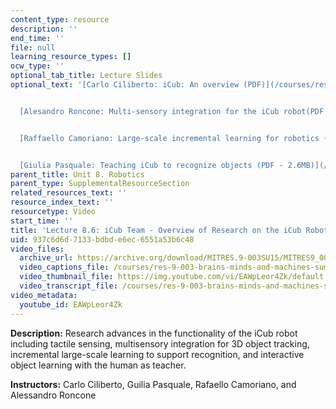 ```yaml
---
content_type: resource
description: ''
end_time: ''
file: null
learning_resource_types: []
ocw_type: ''
optional_tab_title: Lecture Slides
optional_text: '[Carlo Ciliberto: iCub: An overview (PDF)](/courses/res-9-003-brains-minds-and-machines-summer-course-summer-2015/resources/mitres_9_003sum15_lec8-6-3)


  [Alesandro Roncone: Multi-sensory integration for the iCub robot(PDF - 2.3MB)](/courses/res-9-003-brains-minds-and-machines-summer-course-summer-2015/resources/mitres_9_003sum15_lec8-6-1)


  [Raffaello Camoriano: Large-scale incremental learning for robotics (PDF)](/courses/res-9-003-brains-minds-and-machines-summer-course-summer-2015/resources/mitres_9_003sum15_lec8-6)


  [Giulia Pasquale: Teaching iCub to recognize objects (PDF - 2.6MB)](/courses/res-9-003-brains-minds-and-machines-summer-course-summer-2015/resources/mitres_9_003sum15_lec8-6-2)'
parent_title: Unit 8. Robotics
parent_type: SupplementalResourceSection
related_resources_text: ''
resource_index_text: ''
resourcetype: Video
start_time: ''
title: 'Lecture 8.6: iCub Team - Overview of Research on the iCub Robot'
uid: 937c6d6d-7133-bdbd-e6ec-6551a53b6c48
video_files:
  archive_url: https://archive.org/download/MITRES.9-003SU15/MITRES9_003SU15_Lecture_8-6_300k.mp4
  video_captions_file: /courses/res-9-003-brains-minds-and-machines-summer-course-summer-2015/1c373a9f00ff5fb48b28d61df8b6209a_EAWpLeor4Zk.vtt
  video_thumbnail_file: https://img.youtube.com/vi/EAWpLeor4Zk/default.jpg
  video_transcript_file: /courses/res-9-003-brains-minds-and-machines-summer-course-summer-2015/d96e4f225b02c88f1c7bfca2935bf8f1_EAWpLeor4Zk.pdf
video_metadata:
  youtube_id: EAWpLeor4Zk
---
```


**Description:** Research advances in the functionality of the iCub robot including tactile sensing, multisensory integration for 3D object tracking, incremental large-scale learning to support recognition, and interactive object learning with the human as teacher.

**Instructors:** Carlo Ciliberto, Guilia Pasquale, Rafaello Camoriano, and Alessandro Roncone



